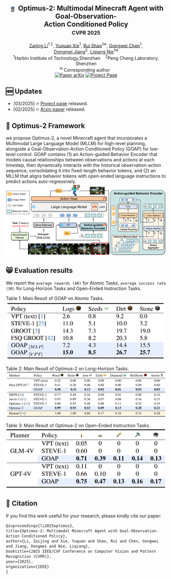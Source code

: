 <div align="center">
<h2 align="center">
   <img src="./assets/optimus2.png" style="vertical-align: middle; height: 1em; padding: 0 0.2em;"> <b>Optimus-2: Multimodal Minecraft Agent with Goal-Observation-
     <br />  Action Conditioned Policy
   <br /> <font size=3>CVPR 2025 </font></b> 
</h2>
<div>
<a target="_blank" href="https://scholar.google.com/citations?user=TDBF2UoAAAAJ&hl=en&oi=ao">Zaijing&#160;Li</a><sup>1 2</sup>,
<a target="_blank" href="https://scholar.google.com/citations?user=KO77A2oAAAAJ&hl=en">Yuquan&#160;Xie</a><sup>1</sup>,
<a target="_blank" href="https://scholar.google.com/citations?user=9Vc--XsAAAAJ&hl=en&oi=ao">Rui&#160;Shao</a><sup>1&#9993</sup>,
<a target="_blank" href="https://scholar.google.com/citations?user=Mpg0w3cAAAAJ&hl=en&oi=ao">Gongwei&#160;Chen</a><sup>1</sup>,
<br>
<a target="_blank" href="https://scholar.google.com/citations?hl=en&user=Awsue7sAAAAJ">Dongmei&#160;Jiang</a><sup>2</sup>,
 <a target="_blank" href="https://scholar.google.com/citations?hl=en&user=yywVMhUAAAAJ">Liqiang&#160;Nie</a><sup>1&#9993</sup>
</div>
<sup>1</sup>Harbin Institute of Technology,Shenzhen&#160&#160&#160</span>
<sup>2</sup>Peng Cheng Laboratory, Shenzhen</span>
<br />
<sup>&#9993&#160;</sup>Corresponding author&#160;&#160;</span>
<br/>
<div align="center">
    <a href="https://arxiv.org/abs/2502.19902" target="_blank">
    <img src="https://img.shields.io/badge/Paper-arXiv-deepgreen" alt="Paper arXiv"></a>
    <a href="https://cybertronagent.github.io/Optimus-2.github.io/" target="_blank">
    <img src="https://img.shields.io/badge/Project-Optimus--2-9cf" alt="Project Page"></a>
</div>
</div>



## :new: Updates
- [03/2025] :fire: [Project page](https://cybertronagent.github.io/Optimus-2.github.io/) released.
- [02/2025] :fire: [Arxiv paper](https://arxiv.org/abs/2502.19902) released.



## :balloon: Optimus-2 Framework
we propose Optimus-2, a novel Minecraft agent that incorporates a Multimodal Large Language Model (MLLM) for high-level planning, alongside a Goal-Observation-Action Conditioned Policy (GOAP) for low-level control. GOAP contains (1) an Action-guided Behavior Encoder that models causal relationships between observations and actions at each timestep, then dynamically interacts with the historical observation-action sequence, consolidating it into fixed-length behavior tokens, and (2) an MLLM that aligns behavior tokens with open-ended language instructions to predict actions auto-regressively.
<img src="./assets/fig2.png" >

## :smile_cat: Evaluation results
We report the `average rewards (AR)` for Atomic Tasks, `average success rate (SR)` for Long-Horizon Tasks and Open-Ended Instruction Tasks.

Table 1: Main Result of GOAP on Atomic Tasks.
<img src="./assets/table1.png" >

Table 2: Main Result of Optimus-2 on Long-Horizon Tasks.
<img src="./assets/table2.png" >

Table 3: Main Result of Optimus-2 on Open-Ended Instruction Tasks.
<img src="./assets/table3.png" >

## :hugs: Citation

If you find this work useful for your research, please kindly cite our paper:

```
@inproceedings{li2025optimus2,
title={Optimus-2: Multimodal Minecraft Agent with Goal-Observation-Action Conditioned Policy},
author={Li, Zaijing and Xie, Yuquan and Shao, Rui and Chen, Gongwei and Jiang, Dongmei and Nie, Liqiang},
booktitle={2025 IEEE/CVF Conference on Computer Vision and Pattern Recognition (CVPR)},
year={2025},
organization={IEEE}
}
```



